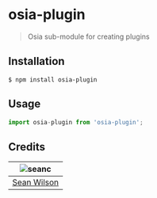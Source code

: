 # osia-plugin
> Osia sub-module for creating plugins

## Installation
```shell
$ npm install osia-plugin
```

## Usage
```javascript
import osia-plugin from 'osia-plugin';
```

## Credits
| ![seanc][avatar] |
|:---:|
| [Sean Wilson][github] |

  [avatar]: https://avatars.githubusercontent.com/u/13725538?v=3&s=125
  [github]: https://github.com/seanc